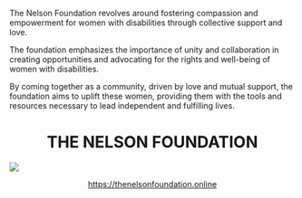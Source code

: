 <p>The Nelson Foundation revolves around fostering compassion and empowerment for women with disabilities through collective support and love.</p> <p>The foundation emphasizes the importance of unity and collaboration in creating opportunities and advocating for the rights and well-being of women with disabilities.</p> <p> By coming together as a community, driven by love and mutual support, the foundation aims to uplift these women, providing them with the tools and resources necessary to lead independent and fulfilling lives.</p>
<h1 align="center">THE NELSON FOUNDATION</h1> 
<img src="https://i.postimg.cc/v84965f4/Screenshot-2024-09-28-134725.png">

<p align="center">
  <a href="https://thenelsonfoundation.online">https://thenelsonfoundation.online</a>